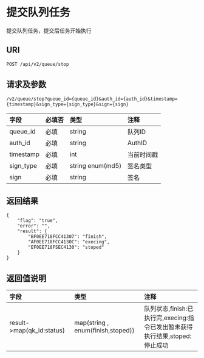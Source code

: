 # 提交队列任务

提交队列任务，提交后任务开始执行

## URI

```
POST /api/v2/queue/stop
```

## 请求及参数

```
/v2/queue/stop?queue_id={queue_id}&auth_id={auth_id}&timestamp={timestamp}&sign_type={sign_type}&sign={sign}
```

| **字段** | **必填否** | **类型** | **注释** |
| :--- | :--- | :--- | :--- |
| queue\_id | 必填 | string | 队列ID |
| auth\_id | 必填 | string | AuthID |
| timestamp | 必填 | int | 当前时间戳 |
| sign\_type | 必填 | string enum\(md5\) | 签名类型 |
| sign | 必填 | string | 签名 |

## 返回结果

```
{
    "flag": "true",
    "error": "",
    "result": {
        "BF0EE718FCC41307": "finish",
        "AF0EE718FCC4130C": "execing",
        "EF0EE718FSEC4130": "stoped"
    }
}
```

## 返回值说明

| **字段** | **类型** | **注释** |
| :--- | :--- | :--- |
| result-&gt;map\(qk\_id:status\) | map\(string , enum\(finish,stoped\)\) | 队列状态,finish:已执行完,execing:指令已发出暂未获得执行结果,stoped:停止成功 |



